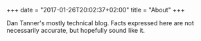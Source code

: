 +++
date = "2017-01-26T20:02:37+02:00"
title = "About"
+++

Dan Tanner's mostly technical blog.  Facts expressed here are not necessarily accurate, but hopefully sound like it. 


